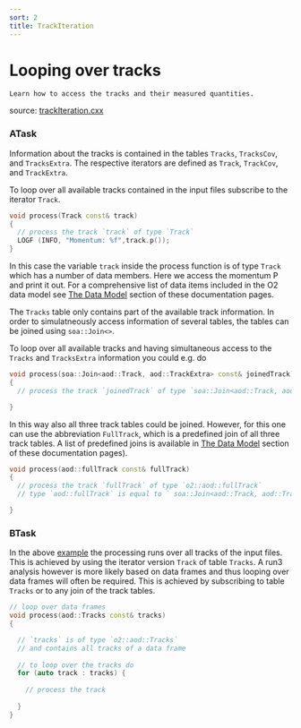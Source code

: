 ```yaml
---
sort: 2
title: TrackIteration
---
```


# Looping over tracks

```goal
Learn how to access the tracks and their measured quantities.
```

source: <a href="https://github.com/AliceO2Group/AliceO2/blob/dev/Analysis/Tutorials/src/trackIteration.cxx" target="_blank">trackIteration.cxx</a>

<a name="atask"></a>
### ATask

Information about the tracks is contained in the tables `Tracks`, `TracksCov`, and `TracksExtra`. The respective iterators are defined as `Track`, `TrackCov`, and `TrackExtra`.

To loop over all available tracks contained in the input files subscribe to the iterator `Track`. 

```cpp
void process(Track const& track)
{
  // process the track `track` of type `Track`
  LOGF (INFO, "Momentum: %f",track.p());
}
```

In this case the variable `track` inside the process function is of type `Track`
which has a number of data members. Here we access the momentum P and print it
out. For a comprehensive list of data items included in the O2 data model see <a
href="../framework/datamodel.html" target="_blank">The Data Model</a> section
of these documentation pages. 

The `Tracks` table only contains part of the available track information. In order to simulatneously access information of several tables, the tables can be joined using `soa::Join<>`.

To loop over all available tracks and having simultaneous access to the `Tracks` and `TracksExtra` information you could e.g. do

```cpp
void process(soa::Join<aod::Track, aod::TrackExtra> const& joinedTrack)
{
  // process the track `joinedTrack` of type `soa::Join<aod::Track, aod::TrackExtra>`

}
```

In this way also all three track tables could be joined. However, for this one can use the abbreviation `FullTrack`, which is a predefined join of all three track tables. A list of predefined joins is available in <a href="../framework/datamodel.html" target="_blank">The Data Model</a> section of these documentation pages). 

```cpp
void process(aod::fullTrack const& fullTrack)
{
  // process the track `fullTrack` of type `o2::aod::fullTrack`
  // type `aod::fullTrack` is equal to ` soa::Join<aod::Track, aod::TrackCov, aod::TrackExtra>`

}
```

<a name="btask"></a>
### BTask

In the above <a href="#atask">example</a> the processing runs over all tracks of the input files. This is achieved by using the iterator version `Track` of table `Tracks`.
A run3 analysis however is more likely based on data frames and thus looping over data frames will often be required. This is achieved by subscribing to table `Tracks` or to any join of the track tables.

```cpp
// loop over data frames
void process(aod::Tracks const& tracks)
{

  // `tracks` is of type `o2::aod::Tracks`
  // and contains all tracks of a data frame
  
  // to loop over the tracks do
  for (auto track : tracks) {
  
    // process the track
    
  }
}
```
